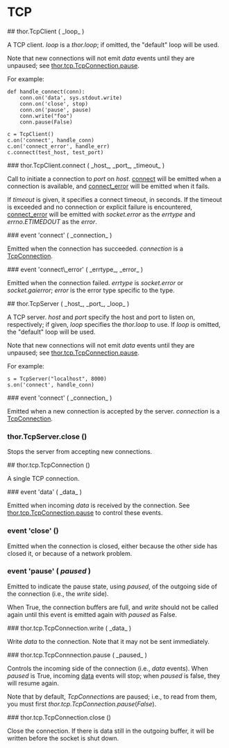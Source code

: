 # TCP


<span id="TcpClient"/>
## thor.TcpClient ( _loop_ ) 

A TCP client. _loop_ is a *thor.loop*; if omitted, the "default" loop will be used.

Note that new connections will not emit *data* events until they are unpaused;  see [thor.tcp.TcpConnection.pause](#pause).

For example:

    def handle_connect(conn):
        conn.on('data', sys.stdout.write)
        conn.on('close', stop)
        conn.on('pause', pause)
        conn.write("foo")
        conn.pause(False)

    c = TcpClient()
    c.on('connect', handle_conn)
    c.on('connect_error', handle_err)
    c.connect(test_host, test_port)


<span id="client_connect"/>
### thor.TcpClient.connect ( _host_, _port_, _timeout_ ) 

Call to initiate a connection to _port_ on _host_. [connect](#client_connect_event) will be emitted when a connection is available, and [connect_error](#connect_error) will be emitted when it fails.

If _timeout_ is given, it specifies a connect timeout, in seconds. If the  timeout is exceeded and no connection or explicit failure is encountered, [connect_error](#connect_error) will be emitted with *socket.error* as the _errtype_ and  *errno.ETIMEDOUT* as the _error_.


<span id="client_connect_event"/>
### event 'connect' ( _connection_ ) 

Emitted when the connection has succeeded. _connection_ is a [TcpConnection](#TcpConnection).


<span id="connect_error"/>
### event 'connect\_error' ( _errtype_, _error_ )  

Emitted when the connection failed. _errtype_ is *socket.error* or  *socket.gaierror*; _error_ is the error type specific to the type. 


<span id="TcpServer"/>
## thor.TcpServer ( _host_, _port_, _loop_ ) 

A TCP server. _host_ and _port_ specify the host and port to listen on,  respectively; if given, _loop_ specifies the *thor.loop* to use. If _loop_ is omitted, the "default" loop will be used.

Note that new connections will not emit *data* events until they are unpaused;  see [thor.tcp.TcpConnection.pause](#pause).

For example:

    s = TcpServer("localhost", 8000)
    s.on('connect', handle_conn)


<span id="server_connect_event"/>
### event 'connect' ( _connection_ ) 

Emitted when a new connection is accepted by the server. _connection_ is a [TcpConnection](#TcpConnection).

### thor.TcpServer.close () <span id="server_close"/>

Stops the server from accepting new connections.


<span id="TcpConnection"/>
## thor.tcp.TcpConnection () 

A single TCP connection.


<span id="data_event"/>
### event 'data' ( _data_ ) 

Emitted when incoming _data_ is received by the connection. See [thor.tcp.TcpConnection.pause](#pause) to control these events.


### event 'close' () <span id="close_event"/>

Emitted when the connection is closed, either because the other side has closed it, or because of a network problem.


### event 'pause' ( _paused_ ) <span id="pause_event"/>

Emitted to indicate the pause state, using _paused_, of the outgoing side of the connection (i.e., the *write* side).

When True, the connection buffers are full, and *write* should not be called again until this event is emitted again with _paused_ as False.


<span id="write"/>
### thor.tcp.TcpConnection.write ( _data_ ) 

Write _data_ to the connection. Note that it may not be sent immediately.


<span id="pause"/>
### thor.tcp.TcpConnnection.pause ( _paused_ ) 

Controls the incoming side of the connection (i.e., *data* events). When  _paused_ is True, incoming [data](#data_event) events will stop; when _paused_ is false, they will resume again.

Note that by default, *TcpConnection*s are paused; i.e., to read from them, you must first *thor.tcp.TcpConnection.pause*(_False_).


<span id="close"/>
### thor.tcp.TcpConnection.close () 

Close the connection. If there is data still in the outgoing buffer, it will be written before the socket is shut down.

